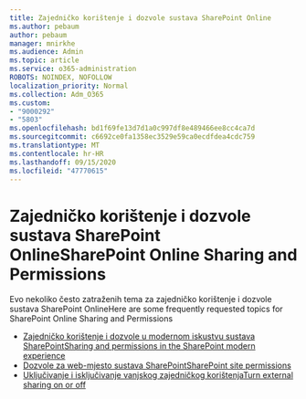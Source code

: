 ```yaml
---
title: Zajedničko korištenje i dozvole sustava SharePoint Online
ms.author: pebaum
author: pebaum
manager: mnirkhe
ms.audience: Admin
ms.topic: article
ms.service: o365-administration
ROBOTS: NOINDEX, NOFOLLOW
localization_priority: Normal
ms.collection: Adm_O365
ms.custom:
- "9000292"
- "5803"
ms.openlocfilehash: bd1f69fe13d7d1a0c997df8e489466ee8cc4ca7d
ms.sourcegitcommit: c6692ce0fa1358ec3529e59ca0ecdfdea4cdc759
ms.translationtype: MT
ms.contentlocale: hr-HR
ms.lasthandoff: 09/15/2020
ms.locfileid: "47770615"
---
```

# <a name="sharepoint-online-sharing-and-permissions"></a><span data-ttu-id="dba95-102">Zajedničko korištenje i dozvole sustava SharePoint Online</span><span class="sxs-lookup"><span data-stu-id="dba95-102">SharePoint Online Sharing and Permissions</span></span>

<span data-ttu-id="dba95-103">Evo nekoliko često zatraženih tema za zajedničko korištenje i dozvole sustava SharePoint Online</span><span class="sxs-lookup"><span data-stu-id="dba95-103">Here are some frequently requested topics for SharePoint Online Sharing and Permissions</span></span>

- [<span data-ttu-id="dba95-104">Zajedničko korištenje i dozvole u modernom iskustvu sustava SharePoint</span><span class="sxs-lookup"><span data-stu-id="dba95-104">Sharing and permissions in the SharePoint modern experience</span></span>](https://docs.microsoft.com/sharepoint/modern-experience-sharing-permissions)
- [<span data-ttu-id="dba95-105">Dozvole za web-mjesto sustava SharePoint</span><span class="sxs-lookup"><span data-stu-id="dba95-105">SharePoint site permissions</span></span>](https://docs.microsoft.com/sharepoint/customize-sharepoint-site-permissions)
- [<span data-ttu-id="dba95-106">Uključivanje i isključivanje vanjskog zajedničkog korištenja</span><span class="sxs-lookup"><span data-stu-id="dba95-106">Turn external sharing on or off</span></span>](https://docs.microsoft.com/sharepoint/turn-external-sharing-on-or-off)